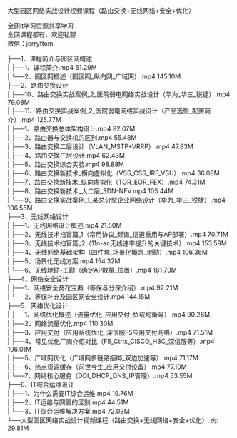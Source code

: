 大型园区网络实战设计视频课程（路由交换+无线网络+安全+优化）

全网it学习资源共享学习<br>全网课程都有，欢迎私聊<br>微信：jerryttom<br>

├──1、课程简介与园区网概述<br> | ├──1、课程简介.mp4 61.29M<br> | └──2、园区网概述（园区网_纵向网_广域网）.mp4 145.10M<br> ├──2、路由交换设计<br> | ├──10、路由交换实战案例_2_医院弱电网络实战设计（华为_华三_锐捷）.mp4 79.08M<br> | ├──11、路由交换实战案例_2_医院弱电网络实战设计（产品选型_配置简介）.mp4 125.77M<br> | ├──1、路由交换总体架构设计.mp4 82.07M<br> | ├──2、路由器与交换机的区别.mp4 55.48M<br> | ├──3、路由交换二层设计（VLAN_MSTP+VRRP）.mp4 47.83M<br> | ├──4、路由交换三层设计.mp4 62.43M<br> | ├──5、路由交换综合实验.mp4 98.88M<br> | ├──6、路由交换新技术_横向虚拟化（VSS_CSS_IRF_VSU）.mp4 36.09M<br> | ├──7、路由交换新技术_纵向虚拟化（TOR_EOR_FEX）.mp4 74.31M<br> | ├──8、路由交换新技术_大二层_SDN-NFV.mp4 105.44M<br> | └──9、路由交换实战案例_1_某总分型企业网络设计（华为_华三_锐捷）.mp4 106.55M<br> ├──3、无线网络设计<br> | ├──1、无线网络设计概述.mp4 21.50M<br> | ├──2、无线技术扫盲篇_1（常用协议_频谱_信道重用与AP部署）.mp4 70.71M<br> | ├──3、无线技术扫盲篇_2（11n-ac无线速率提升的关键技术）.mp4 153.59M<br> | ├──4、无线网络基础架构（四件套_场景化概念_地勘）.mp4 106.36M<br> | ├──5、场景化无线方案.mp4 154.32M<br> | └──6、无线地勘-工勘（确定AP数量_位置）.mp4 161.70M<br> ├──4、网络安全设计<br> | ├──1、网络安全葵花宝典（等保与分保介绍）.mp4 92.21M<br> | └──2、等保补充及园区网安全设计.mp4 144.15M<br> ├──5、网络优化设计<br> | ├──1、网络优化概述（流量优化_应用交付_负载均衡等）.mp4 90.26M<br> | ├──2、网络流量优化.mp4 110.30M<br> | ├──3、应用交付（应用系统优化_深信服F5应用交付网络）.mp4 71.51M<br> | ├──4、常见优化厂商介绍对比（F5_Ctrix_CISCO_H3C_深信服等）.mp4 106.01M<br> | ├──5、广域网优化（广域网多链路捆绑_双边加速等）.mp4 71.17M<br> | ├──6、热点资源缓存（前世今生_应用交付设备）.mp4 77.10M<br> | └──7、网络核心服务（DDI_DHCP_DNS_IP管理）.mp4 53.55M<br> ├──6、IT综合运维设计<br> | ├──1、为什么需要IT综合运维.mp4 19.76M<br> | ├──2、IT运维与网管的区别.mp4 44.51M<br> | └──3、IT综合运维解决方案.mp4 72.03M<br> └──大型园区网络实战设计视频课程（路由交换+无线网络+安全+优化）.zip 29.81M